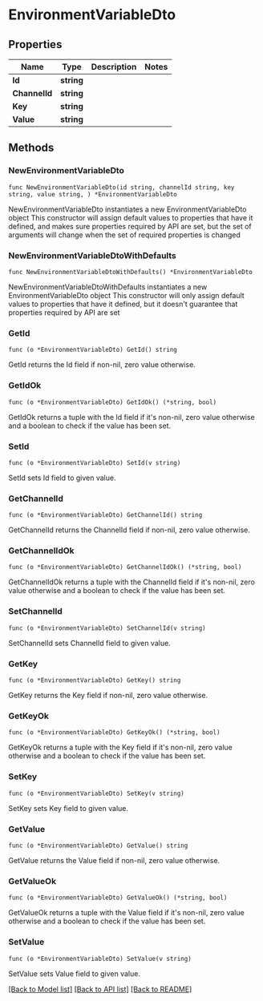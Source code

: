 # EnvironmentVariableDto

## Properties

Name | Type | Description | Notes
------------ | ------------- | ------------- | -------------
**Id** | **string** |  | 
**ChannelId** | **string** |  | 
**Key** | **string** |  | 
**Value** | **string** |  | 

## Methods

### NewEnvironmentVariableDto

`func NewEnvironmentVariableDto(id string, channelId string, key string, value string, ) *EnvironmentVariableDto`

NewEnvironmentVariableDto instantiates a new EnvironmentVariableDto object
This constructor will assign default values to properties that have it defined,
and makes sure properties required by API are set, but the set of arguments
will change when the set of required properties is changed

### NewEnvironmentVariableDtoWithDefaults

`func NewEnvironmentVariableDtoWithDefaults() *EnvironmentVariableDto`

NewEnvironmentVariableDtoWithDefaults instantiates a new EnvironmentVariableDto object
This constructor will only assign default values to properties that have it defined,
but it doesn't guarantee that properties required by API are set

### GetId

`func (o *EnvironmentVariableDto) GetId() string`

GetId returns the Id field if non-nil, zero value otherwise.

### GetIdOk

`func (o *EnvironmentVariableDto) GetIdOk() (*string, bool)`

GetIdOk returns a tuple with the Id field if it's non-nil, zero value otherwise
and a boolean to check if the value has been set.

### SetId

`func (o *EnvironmentVariableDto) SetId(v string)`

SetId sets Id field to given value.


### GetChannelId

`func (o *EnvironmentVariableDto) GetChannelId() string`

GetChannelId returns the ChannelId field if non-nil, zero value otherwise.

### GetChannelIdOk

`func (o *EnvironmentVariableDto) GetChannelIdOk() (*string, bool)`

GetChannelIdOk returns a tuple with the ChannelId field if it's non-nil, zero value otherwise
and a boolean to check if the value has been set.

### SetChannelId

`func (o *EnvironmentVariableDto) SetChannelId(v string)`

SetChannelId sets ChannelId field to given value.


### GetKey

`func (o *EnvironmentVariableDto) GetKey() string`

GetKey returns the Key field if non-nil, zero value otherwise.

### GetKeyOk

`func (o *EnvironmentVariableDto) GetKeyOk() (*string, bool)`

GetKeyOk returns a tuple with the Key field if it's non-nil, zero value otherwise
and a boolean to check if the value has been set.

### SetKey

`func (o *EnvironmentVariableDto) SetKey(v string)`

SetKey sets Key field to given value.


### GetValue

`func (o *EnvironmentVariableDto) GetValue() string`

GetValue returns the Value field if non-nil, zero value otherwise.

### GetValueOk

`func (o *EnvironmentVariableDto) GetValueOk() (*string, bool)`

GetValueOk returns a tuple with the Value field if it's non-nil, zero value otherwise
and a boolean to check if the value has been set.

### SetValue

`func (o *EnvironmentVariableDto) SetValue(v string)`

SetValue sets Value field to given value.



[[Back to Model list]](../README.md#documentation-for-models) [[Back to API list]](../README.md#documentation-for-api-endpoints) [[Back to README]](../README.md)


